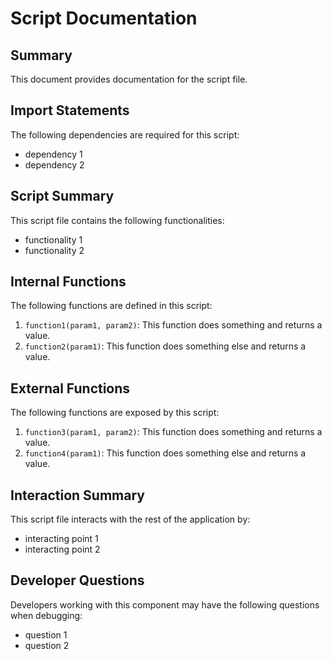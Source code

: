 # Script Documentation

## Summary
This document provides documentation for the script file.

## Import Statements
The following dependencies are required for this script:
- dependency 1
- dependency 2

## Script Summary
This script file contains the following functionalities:
- functionality 1
- functionality 2

## Internal Functions
The following functions are defined in this script:
1. `function1(param1, param2)`: This function does something and returns a value.
2. `function2(param1)`: This function does something else and returns a value.

## External Functions
The following functions are exposed by this script:
1. `function3(param1, param2)`: This function does something and returns a value.
2. `function4(param1)`: This function does something else and returns a value.

## Interaction Summary
This script file interacts with the rest of the application by:
- interacting point 1
- interacting point 2

## Developer Questions
Developers working with this component may have the following questions when debugging:
- question 1
- question 2